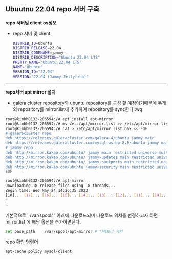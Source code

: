 

## Ubuutnu 22.04 repo 서버 구축

**repo 서버및 client os정보**

- repo 서버 및 client

  ```bash
  DISTRIB_ID=Ubuntu
  DISTRIB_RELEASE=22.04
  DISTRIB_CODENAME=jammy
  DISTRIB_DESCRIPTION="Ubuntu 22.04 LTS"
  PRETTY_NAME="Ubuntu 22.04 LTS"
  NAME="Ubuntu"
  VERSION_ID="22.04"
  VERSION="22.04 (Jammy Jellyfish)"
  ```

---

**repo서버 apt mirror 설치**

- galera cluster repository와 ubuntu repository를 구성 할 예정이기때문에 두개의 repository를 mirror.list에 추가하여 repository를 sync한다.:wq

```bash
root@kimbh0132-206594:/# apt install apt-mirror
root@kimbh0132-206594:/# mv /etc/apt/mirror.list >> /etc/apt/mirror.list.bak
root@kimbh0132-206594:/# cat > /etc/apt/mirror.list.bak << EOF
# galeracluster repo
deb https://releases.galeracluster.com/galera-4/ubuntu jammy main
deb https://releases.galeracluster.com/mysql-wsrep-8.0/ubuntu jammy main
# jammy repo
deb http://mirror.kakao.com/ubuntu/ jammy main restricted universe multiverse
deb http://mirror.kakao.com/ubuntu/ jammy-updates main restricted universe multiverse
deb http://mirror.kakao.com/ubuntu/ jammy-backports main restricted universe multiverse
deb http://mirror.kakao.com/ubuntu jammy-security main restricted universe multiverse
EOF

root@kimbh0132-206594:/# apt-mirror
Downloading 18 release files using 18 threads...
Begin time: Wed May 24 14:26:35 2023
[18]... [17]... [16]... [15]... [14]... [13]... [12]... [11]... [10]... [9]... [8]... [7]... [6]... [5]... [4]... [3]... [2]... [1]... [0]...
~
~
```

기본적으로 ' /var/spool/ ' 아래에 다운로드되며 다운로드 위치를 변경하고자 하면 mirror.list 에 해당 옵션을 추가하면된다.

```bash
set base_path    /var/spool/apt-mirror # 디렉토리 위치
```

repo 확인 명령어

```bash
apt-cache policy mysql-client
```

